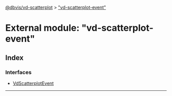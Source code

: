 [@dbvis/vd-scatterplot](../README.md) > ["vd-scatterplot-event"](../modules/_vd_scatterplot_event_.md)

# External module: "vd-scatterplot-event"

## Index

### Interfaces

* [VdScatterplotEvent](../interfaces/_vd_scatterplot_event_.vdscatterplotevent.md)

---

